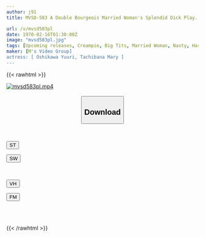 ```yaml
---
author: j91
title: MVSD-583 A Double Bourgeois Married Woman's Splendid Dick Play. A Man-eater Mature Woman Who Sucks Out The Young Man's Dick. A Lewd Slut Sex Covered In Pheromones. Yuri Oshikawa And Mary Tachibana.

url: /v/mvsd583pl
date: 1970-02-16T01:30:00Z
image: "mvsd583pl.jpg"
tags: [Upcoming releases, Creampie, Big Tits, Married Woman, Nasty, Hardcore, Slut	]
maker: [M's Video Group]
actress: [ Oshikawa Yuuri, Tachibana Mary ]
---
```



{{< rawhtml >}}

<div class="video" data-videoid="pending_link.html">
    <a href="javascript:;">
        <img src="/v/mvsd583pl/mvsd583pl.jpg" width="WIDTH" height="HEIGHT" alt="mvsd583pl.mp4" loading="lazy">
    </a>
</div>

<script type="text/javascript" src="https://j91.asia/asset/on-demand-pend.js"></script>

<br>
  <link rel="stylesheet" href="https://j91.asia/asset/bs5.css">
  
  <center>
  <button class="btn btn-primary" type="button" data-bs-toggle="collapse" data-bs-target=".multi-collapse" aria-expanded="false" aria-controls="multiCollapseExample1 multiCollapseExample2"><h2>Download</h2></button></center>
</p>
<div class="row">
  <div class="col">
    <div class="collapse multi-collapse" id="multiCollapseExample1">
      <div class="card card-body">
	      	      <br>
<div class="buttons">  
<p><a href="https://j91.asia/pending_link.html" target="_blank"><button class="btn-hover color-3"><i class="fa fa-download"></i> ST</button></a></p>
<p><a href="https://j91.asia/pending_link.html" target="_blank"><button class="btn-hover color-2"><i class="fa fa-download"></i> SW</button></a></p></div>
    </div>
  </div>
</div>
  <div class="col">
    <div class="collapse multi-collapse" id="multiCollapseExample2">
      <div class="card card-body">
	      <br>
<div class="buttons">
<p><a href="https://j91.asia/pending_link.html" target="_blank"><button class="btn-hover color-9"><i class="fa fa-download"></i> VH</button></a></p>
<p><a href="https://j91.asia/pending_link.html"><button class="btn-hover color-8"><i class="fa fa-download"></i> FM</button></a></p></div>
<br><br>
      </div>
    </div>
  </div>
</div>

{{< /rawhtml >}}